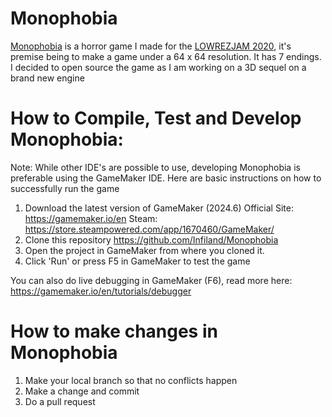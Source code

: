 # Monophobia
[Monophobia](https://infiland.itch.io/monophobia) is a horror game I made for the [LOWREZJAM 2020](https://itch.io/jam/lowrezjam-2020), it's premise being to make a game under
a 64 x 64 resolution. It has 7 endings. I decided to open source the game as I am working on a 3D sequel on a brand new engine

# How to Compile, Test and Develop Monophobia:
Note: While other IDE's are possible to use, developing Monophobia is preferable using the GameMaker IDE.
Here are basic instructions on how to successfully run the game

1. Download the latest version of GameMaker (2024.6)
Official Site: https://gamemaker.io/en
Steam: https://store.steampowered.com/app/1670460/GameMaker/
3. Clone this repository https://github.com/Infiland/Monophobia
4. Open the project in GameMaker from where you cloned it.
5. Click 'Run' or press F5 in GameMaker to test the game

You can also do live debugging in GameMaker (F6), read more here: https://gamemaker.io/en/tutorials/debugger

# How to make changes in Monophobia
1. Make your local branch so that no conflicts happen
2. Make a change and commit
3. Do a pull request